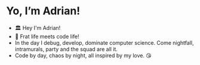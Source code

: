 # **Yo, I’m Adrian!** #
- 🏛️ Hey I'm Adrian!
- 🤙 Frat life meets code life!
- In the day I debug, develop, dominate computer science. Come nightfall, intramurals, party and the squad are all it.
- Code by day, chaos by night, all inspired by my love. 😘
